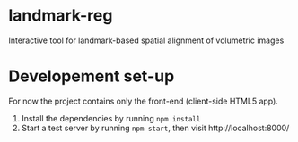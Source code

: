 # landmark-reg

Interactive tool for landmark-based spatial alignment of volumetric images

# Developement set-up

For now the project contains only the front-end (client-side HTML5 app).

1. Install the dependencies by running `npm install`
2. Start a test server by running `npm start`, then visit http://localhost:8000/

